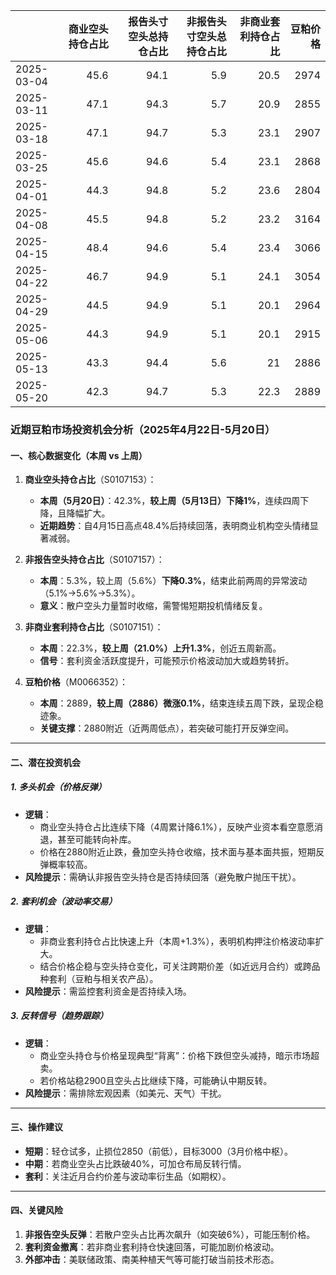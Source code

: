 |            |   商业空头持仓占比 |   报告头寸空头总持仓占比 |   非报告头寸空头总持仓占比 |   非商业套利持仓占比 |   豆粕价格 |
|:-----------|-------------------:|-------------------------:|---------------------------:|---------------------:|-----------:|
| 2025-03-04 |               45.6 |                     94.1 |                        5.9 |                 20.5 |       2974 |
| 2025-03-11 |               47.1 |                     94.3 |                        5.7 |                 20.9 |       2855 |
| 2025-03-18 |               47.1 |                     94.7 |                        5.3 |                 23.1 |       2907 |
| 2025-03-25 |               45.6 |                     94.6 |                        5.4 |                 23.1 |       2868 |
| 2025-04-01 |               44.3 |                     94.8 |                        5.2 |                 23.6 |       2804 |
| 2025-04-08 |               45.5 |                     94.8 |                        5.2 |                 23.2 |       3164 |
| 2025-04-15 |               48.4 |                     94.6 |                        5.4 |                 23.4 |       3066 |
| 2025-04-22 |               46.7 |                     94.9 |                        5.1 |                 24.1 |       3054 |
| 2025-04-29 |               44.5 |                     94.9 |                        5.1 |                 20.1 |       2964 |
| 2025-05-06 |               44.3 |                     94.9 |                        5.1 |                 20.1 |       2915 |
| 2025-05-13 |               43.3 |                     94.4 |                        5.6 |                 21   |       2886 |
| 2025-05-20 |               42.3 |                     94.7 |                        5.3 |                 22.3 |       2889 |



### 近期豆粕市场投资机会分析（2025年4月22日-5月20日）

#### 一、核心数据变化（本周 vs 上周）
1. **商业空头持仓占比**（S0107153）：  
   - **本周（5月20日）**：42.3%，**较上周（5月13日）下降1%**，连续四周下降，且降幅扩大。  
   - **近期趋势**：自4月15日高点48.4%后持续回落，表明商业机构空头情绪显著减弱。

2. **非报告空头持仓占比**（S0107157）：  
   - **本周**：5.3%，较上周（5.6%）**下降0.3%**，结束此前两周的异常波动（5.1%→5.6%→5.3%）。  
   - **意义**：散户空头力量暂时收缩，需警惕短期投机情绪反复。

3. **非商业套利持仓占比**（S0107151）：  
   - **本周**：22.3%，**较上周（21.0%）上升1.3%**，创近五周新高。  
   - **信号**：套利资金活跃度提升，可能预示价格波动加大或趋势转折。

4. **豆粕价格**（M0066352）：  
   - **本周**：2889，**较上周（2886）微涨0.1%**，结束连续五周下跌，呈现企稳迹象。  
   - **关键支撑**：2880附近（近两周低点），若突破可能打开反弹空间。

---

#### 二、潜在投资机会
##### 1. **多头机会（价格反弹）**  
- **逻辑**：  
  - 商业空头持仓占比连续下降（4周累计降6.1%），反映产业资本看空意愿消退，甚至可能转向补库。  
  - 价格在2880附近止跌，叠加空头持仓收缩，技术面与基本面共振，短期反弹概率较高。  
- **风险提示**：需确认非报告空头持仓是否持续回落（避免散户抛压干扰）。

##### 2. **套利机会（波动率交易）**  
- **逻辑**：  
  - 非商业套利持仓占比快速上升（本周+1.3%），表明机构押注价格波动率扩大。  
  - 结合价格企稳与空头持仓变化，可关注跨期价差（如近远月合约）或跨品种套利（豆粕与相关农产品）。  
- **风险提示**：需监控套利资金是否持续入场。

##### 3. **反转信号（趋势跟踪）**  
- **逻辑**：  
  - 商业空头持仓与价格呈现典型“背离”：价格下跌但空头减持，暗示市场超卖。  
  - 若价格站稳2900且空头占比继续下降，可能确认中期反转。  
- **风险提示**：需排除宏观因素（如美元、天气）干扰。

---

#### 三、操作建议
- **短期**：轻仓试多，止损位2850（前低），目标3000（3月价格中枢）。  
- **中期**：若商业空头占比跌破40%，可加仓布局反转行情。  
- **套利**：关注近月合约价差与波动率衍生品（如期权）。  

---

#### 四、关键风险
1. **非报告空头反弹**：若散户空头占比再次飙升（如突破6%），可能压制价格。  
2. **套利资金撤离**：若非商业套利持仓快速回落，可能加剧价格波动。  
3. **外部冲击**：美联储政策、南美种植天气等可能打破当前技术形态。